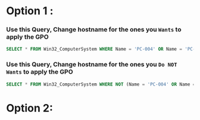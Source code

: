 # Option 1 :
### Use this Query, Change hostname for the ones you `Wants` to apply the GPO 
```sql
SELECT * FROM Win32_ComputerSystem WHERE Name = 'PC-004' OR Name = 'PC-005'
```
### Use this Query, Change hostname for the ones you `Do NOT Wants` to apply the GPO
```sql
SELECT * FROM Win32_ComputerSystem WHERE NOT (Name = 'PC-004' OR Name = 'PC-005')
```

# Option 2:
